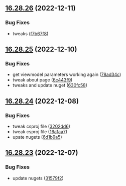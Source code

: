 ## [16.28.26](https://github.com/phandcock/GrampsView/compare/v16.28.25...v16.28.26) (2022-12-11)


### Bug Fixes

* tweaks ([f7b67f8](https://github.com/phandcock/GrampsView/commit/f7b67f80ce7abffbef2c1d7cbbe6c01c92b4d369))



## [16.28.25](https://github.com/phandcock/GrampsView/compare/v16.28.24...v16.28.25) (2022-12-10)


### Bug Fixes

* get viewmodel parameters working again ([78ad34c](https://github.com/phandcock/GrampsView/commit/78ad34c86657d6f6ac99b7ec5bdac9fef1489719))
* tweak about page ([6c443f9](https://github.com/phandcock/GrampsView/commit/6c443f9d0ecb8672711b367660f8cdd38699704f))
* tweaks and update nuget ([630fc58](https://github.com/phandcock/GrampsView/commit/630fc585b3452248a63c475cb5430bf1f51ede71))



## [16.28.24](https://github.com/phandcock/GrampsView/compare/v16.28.23...v16.28.24) (2022-12-08)


### Bug Fixes

* tweak csproj file ([3202dd6](https://github.com/phandcock/GrampsView/commit/3202dd6e39d13d00466b87ba7898c49b5b003b9e))
* tweak csproj file ([16a1aa7](https://github.com/phandcock/GrampsView/commit/16a1aa7bb2564d45ba58eaa0deaf545e0494ce2e))
* upate nugets ([6d1b9a5](https://github.com/phandcock/GrampsView/commit/6d1b9a54fbd68140bc7ab98702d8c6cf9ff3cc7f))



## [16.28.23](https://github.com/phandcock/GrampsView/compare/v16.28.22...v16.28.23) (2022-12-07)


### Bug Fixes

* update nugets ([31579f2](https://github.com/phandcock/GrampsView/commit/31579f2686bf8ed070d225acbbd1d8ce953a5a6e))



